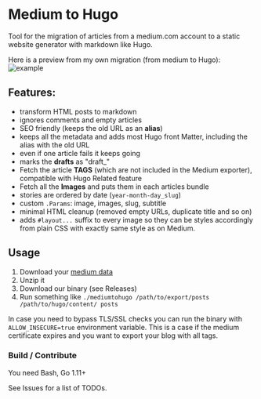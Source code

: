 # Medium to Hugo
Tool for the migration of articles from a medium.com account to a static website generator with markdown like Hugo.

Here is a preview from my own migration (from medium to Hugo):
![example](./preview.png)

## Features:
* transform HTML posts to markdown
* ignores comments and empty articles
* SEO friendly (keeps the old URL as an **alias**)
* keeps all the metadata and adds most Hugo front Matter, including the alias with the old URL
* even if one article fails it keeps going
* marks the **drafts** as "draft_"
* Fetch the article **TAGS** (which are not included in the Medium exporter), compatible with Hugo Related feature
* Fetch all the **Images** and puts them in each articles bundle
* stories are ordered by date (`year-month-day_slug`)
* custom `.Params`: image, images, slug, subtitle
* minimal HTML cleanup (removed empty URLs, duplicate title and so on)
* adds `#layout...` suffix to every image so they can be styles accordingly from plain CSS with exactly same style as on Medium.

## Usage

1. Download your [medium data](https://help.medium.com/hc/en-us/articles/115004745787-Download-your-information)
2. Unzip it
3. Download our binary (see Releases)
4. Run something like `./mediumtohugo /path/to/export/posts /path/to/hugo/content/ posts`

In case you need to bypass TLS/SSL checks you can run the binary with `ALLOW_INSECURE=true` environment variable. This is a case if the medium certificate expires and you want to export your blog with all tags.


### Build / Contribute
You need Bash, Go 1.11+

See Issues for a list of TODOs.
